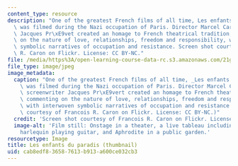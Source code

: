 ```yaml
---
content_type: resource
description: "One of the greatest French films of all time, Les enfants du paradis\
  \ was filmed during the Nazi occupation of Paris. Director Marcel Carn\xE9 and screenwriter\
  \ Jacques Pr\xE9vet created an homage to French theatrical tradition, commenting\
  \ on the nature of love, relationships, freedom and responsibility, with interwoven\
  \ symbolic narratives of occupation and resistance. Screen shot courtesy of Francois\
  \ R. Caron on Flickr. License: CC BY-NC."
file: /media/https%3A/open-learning-course-data-rc.s3.amazonaws.com/21g-052-french-film-classics-spring-2015/cab8edf836587613b913a600ce032cb3_21g-052s15-th.jpg
file_type: image/jpeg
image_metadata:
  caption: "One of the greatest French films of all time, _Les enfants du paradis_\
    \ was filmed during the Nazi occupation of Paris. Director Marcel Carn\xE9 and\
    \ screenwriter Jacques Pr\xE9vert created an homage to French theatrical tradition,\
    \ commenting on the nature of love, relationships, freedom and responsibility,\
    \ with interwoven symbolic narratives of occupation and resistance. (Screen shot\
    \ courtesy of Francois R. Caron on Flickr. License: CC BY-NC.)"
  credit: 'Screen shot courtesy of Francois R. Caron on Flickr. License: CC BY-NC.'
  image-alt: 'Film still: Onstage in a theater, a live tableau including a mime, a
    harlequin playing guitar, and Aphrodite in a public garden.'
resourcetype: Image
title: Les enfants du paradis (thumbnail)
uid: cab8edf8-3658-7613-b913-a600ce032cb3
---
```

